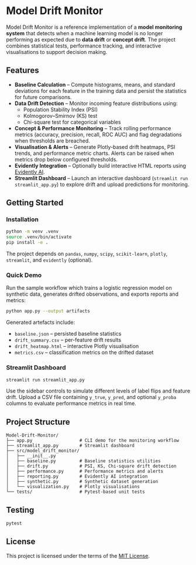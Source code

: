 # Model Drift Monitor

Model Drift Monitor is a reference implementation of a **model monitoring system** that detects when a machine learning model is no longer performing as expected due to **data drift** or **concept drift**. The project combines statistical tests, performance tracking, and interactive visualisations to support decision making.

## Features

- **Baseline Calculation** – Compute histograms, means, and standard deviations for each feature in the training data and persist the statistics for future comparisons.
- **Data Drift Detection** – Monitor incoming feature distributions using:
  - Population Stability Index (PSI)
  - Kolmogorov–Smirnov (KS) test
  - Chi-square test for categorical variables
- **Concept & Performance Monitoring** – Track rolling performance metrics (accuracy, precision, recall, ROC AUC) and flag degradations when thresholds are breached.
- **Visualisation & Alerts** – Generate Plotly-based drift heatmaps, PSI trends, and performance metric charts. Alerts can be raised when metrics drop below configured thresholds.
- **Evidently Integration** – Optionally build interactive HTML reports using [Evidently AI](https://www.evidentlyai.com/).
- **Streamlit Dashboard** – Launch an interactive dashboard (`streamlit run streamlit_app.py`) to explore drift and upload predictions for monitoring.

## Getting Started

### Installation

```bash
python -m venv .venv
source .venv/bin/activate
pip install -e .
```

The project depends on `pandas`, `numpy`, `scipy`, `scikit-learn`, `plotly`, `streamlit`, and `evidently` (optional).

### Quick Demo

Run the sample workflow which trains a logistic regression model on synthetic data, generates drifted observations, and exports reports and metrics:

```bash
python app.py --output artifacts
```

Generated artefacts include:

- `baseline.json` – persisted baseline statistics
- `drift_summary.csv` – per-feature drift results
- `drift_heatmap.html` – interactive Plotly visualisation
- `metrics.csv` – classification metrics on the drifted dataset

### Streamlit Dashboard

```bash
streamlit run streamlit_app.py
```

Use the sidebar controls to simulate different levels of label flips and feature drift. Upload a CSV file containing `y_true`, `y_pred`, and optional `y_proba` columns to evaluate performance metrics in real time.

## Project Structure

```
Model-Drift-Monitor/
├── app.py                  # CLI demo for the monitoring workflow
├── streamlit_app.py        # Streamlit dashboard
├── src/model_drift_monitor/
│   ├── __init__.py
│   ├── baseline.py         # Baseline statistics utilities
│   ├── drift.py            # PSI, KS, Chi-square drift detection
│   ├── performance.py      # Performance metrics and alerts
│   ├── reporting.py        # Evidently AI integration
│   ├── synthetic.py        # Synthetic dataset generation
│   └── visualization.py    # Plotly visualisations
└── tests/                  # Pytest-based unit tests
```

## Testing

```bash
pytest
```

## License

This project is licensed under the terms of the [MIT License](LICENSE).
